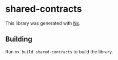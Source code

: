 # shared-contracts

This library was generated with [Nx](https://nx.dev).

## Building

Run `nx build shared-contracts` to build the library.
